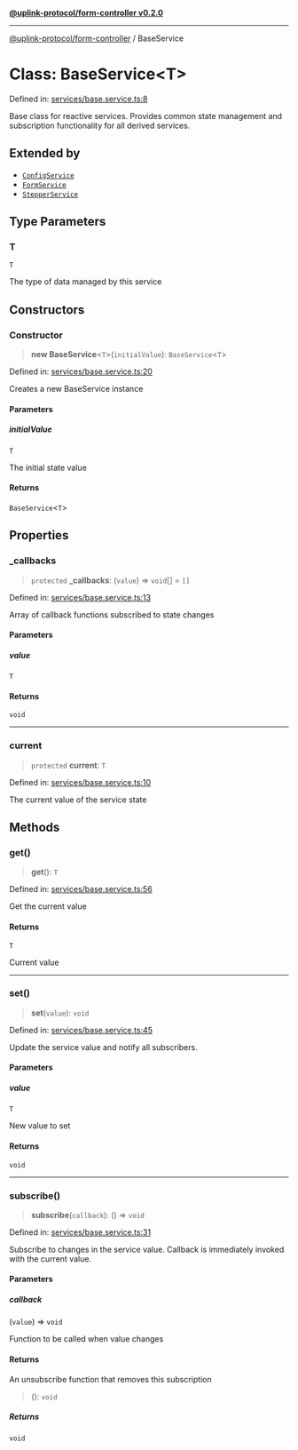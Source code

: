 [**@uplink-protocol/form-controller v0.2.0**](../README.md)

***

[@uplink-protocol/form-controller](../globals.md) / BaseService

# Class: BaseService\<T\>

Defined in: [services/base.service.ts:8](https://github.com/jmkcoder/uplink-protocol-form-controller/blob/8226087892ff308dad52ba8f951d70bde4dbbb0b/src/services/base.service.ts#L8)

Base class for reactive services.
Provides common state management and subscription functionality for all derived services.

## Extended by

- [`ConfigService`](ConfigService.md)
- [`FormService`](FormService.md)
- [`StepperService`](StepperService.md)

## Type Parameters

### T

`T`

The type of data managed by this service

## Constructors

### Constructor

> **new BaseService**\<`T`\>(`initialValue`): `BaseService`\<`T`\>

Defined in: [services/base.service.ts:20](https://github.com/jmkcoder/uplink-protocol-form-controller/blob/8226087892ff308dad52ba8f951d70bde4dbbb0b/src/services/base.service.ts#L20)

Creates a new BaseService instance

#### Parameters

##### initialValue

`T`

The initial state value

#### Returns

`BaseService`\<`T`\>

## Properties

### \_callbacks

> `protected` **\_callbacks**: (`value`) => `void`[] = `[]`

Defined in: [services/base.service.ts:13](https://github.com/jmkcoder/uplink-protocol-form-controller/blob/8226087892ff308dad52ba8f951d70bde4dbbb0b/src/services/base.service.ts#L13)

Array of callback functions subscribed to state changes

#### Parameters

##### value

`T`

#### Returns

`void`

***

### current

> `protected` **current**: `T`

Defined in: [services/base.service.ts:10](https://github.com/jmkcoder/uplink-protocol-form-controller/blob/8226087892ff308dad52ba8f951d70bde4dbbb0b/src/services/base.service.ts#L10)

The current value of the service state

## Methods

### get()

> **get**(): `T`

Defined in: [services/base.service.ts:56](https://github.com/jmkcoder/uplink-protocol-form-controller/blob/8226087892ff308dad52ba8f951d70bde4dbbb0b/src/services/base.service.ts#L56)

Get the current value

#### Returns

`T`

Current value

***

### set()

> **set**(`value`): `void`

Defined in: [services/base.service.ts:45](https://github.com/jmkcoder/uplink-protocol-form-controller/blob/8226087892ff308dad52ba8f951d70bde4dbbb0b/src/services/base.service.ts#L45)

Update the service value and notify all subscribers.

#### Parameters

##### value

`T`

New value to set

#### Returns

`void`

***

### subscribe()

> **subscribe**(`callback`): () => `void`

Defined in: [services/base.service.ts:31](https://github.com/jmkcoder/uplink-protocol-form-controller/blob/8226087892ff308dad52ba8f951d70bde4dbbb0b/src/services/base.service.ts#L31)

Subscribe to changes in the service value.
Callback is immediately invoked with the current value.

#### Parameters

##### callback

(`value`) => `void`

Function to be called when value changes

#### Returns

An unsubscribe function that removes this subscription

> (): `void`

##### Returns

`void`
